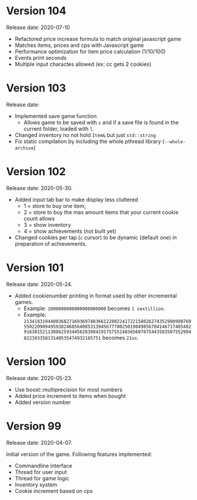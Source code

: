 # Version 104

Release date: 2020-07-10

- Refactored price increase formula to match original javascript game
- Matches items, prices and cps with Javascript game
- Performance optimization for item price calculation (1/10/100)
- Events print seconds
- Multiple input charactes allowed (ex: cc gets 2 cookies)

# Version 103

Release date:  

- Implemented save game function
  - Allows game to be saved with `s` and if 
    a save file is found in the current folder,
    loaded with `l`.
- Changed inventory no not hold `Item&` but just `std::string`
- Fix static compilation by including the whole pthread library (`--whole-archive`)

# Version 102

Release date: 2020-05-30.

- Added input tab bar to make display less cluttered
  - 1 = store to buy one item;
  - 2 = store to buy the max amount items that your current cookie count allows
  - 3 = show inventory
  - 4 = show achievements (not built yet)
- Changed cookies per tap (`c` cursor) to be dynamic (default one) in preparation of achievements.

# Version 101

Release date: 2020-05-24.

- Added cookienumber printing in format used by other incremental games. 
  - Example: `1000000000000000000000` becomes `1 sextillion`. 
  - Example: `21341831944003682716936974836612280224172215802627435299099076055022090949593824685640853139456777002501904985670414671748540291630152113086259344562839841917575524836560787544358350755299402239335813148535474932165751` becomes `21xx`.

# Version 100

Release date: 2020-05-23.

- Use boost::multiprecision for most numbers
- Added price increment to items when bought
- Added version number

# Version 99

Release date: 2020-04-07.

Initial version of the game. Following features implemented:

- Commandline interface
- Thread for user input
- Thread for game logic
- Inventory system
- Cookie increment based on cps
